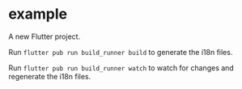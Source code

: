 # example

A new Flutter project.

Run `flutter pub run build_runner build` to generate the i18n files.

Run `flutter pub run build_runner watch` to watch for changes and regenerate the i18n files.
